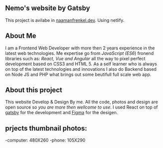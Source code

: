 ## Nemo's website by Gatsby

This project is avilabe in [naamanfrenkel.dev](http://naamanfrenkel.dev).
Using netlify.

## About Me

I am a Frontend Web Developer with more then 2 years experience in the latest web
technologies. Me expertise go from *JavaScript (ES6*) fronend libraries such as: *React, Vue and Angular* all
the way to pixel perfect development based on CSS3 and HTML 5.
As a self learner who is always on top of the latest
technologies and innovations I also do Backend based on Node JS and PHP what brings out some beutifull 
full scale web app.

## About this project

 This website Develop & Design By me.
 All the code, photos and design are open source so *you are more*
*then wellcome to use*. I used React on top of [gatsby](https://gatsbyjs.org) for the development and [Figma](figma.com) for the desigen.

## prjects thumbnail photos:
-computer: 480X260
-phone: 105X290